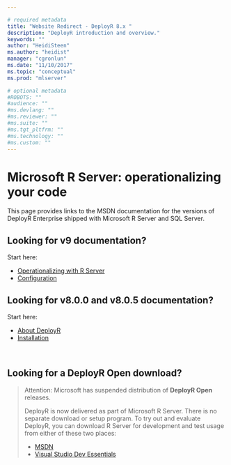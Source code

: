 ```yaml
---

# required metadata
title: "Website Redirect - DeployR 8.x "
description: "DeployR introduction and overview."
keywords: ""
author: "HeidiSteen"
ms.author: "heidist"
manager: "cgronlun"
ms.date: "11/10/2017"
ms.topic: "conceptual"
ms.prod: "mlserver"

# optional metadata
#ROBOTS: ""
#audience: ""
#ms.devlang: ""
#ms.reviewer: ""
#ms.suite: ""
#ms.tgt_pltfrm: ""
#ms.technology: ""
#ms.custom: ""
---
```


# Microsoft R Server: operationalizing your code

This page provides links to the MSDN documentation for the versions of DeployR Enterprise shipped with Microsoft R Server and SQL Server.

## Looking for v9 documentation?

Start here:

+ [Operationalizing with R Server](../what-is-operationalization.md)
+ [Configuration](../installoperationalize-r-server-one-box-config.md)


## Looking for v8.0.0 and v8.0.5 documentation?

Start here:
+ [About DeployR](deployr-about.md)
+ [Installation](deployr-installation.md)

<br>

## Looking for a DeployR Open download?

>Attention: Microsoft has suspended distribution of **DeployR Open** releases. 
>
>DeployR is now delivered as part of Microsoft R Server. There is no separate download or setup program.
>To try out and evaluate DeployR, you can download R Server for development and test usage from either of these two places:
> - [MSDN](https://aka.ms/rserver/linux/download) 
> - [Visual Studio Dev Essentials](https://www.visualstudio.com/dev-essentials/)